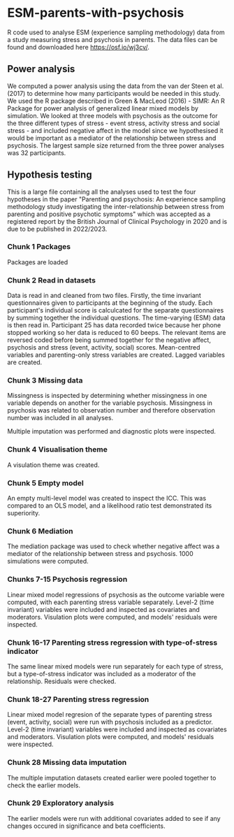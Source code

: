# ESM-parents-with-psychosis
R code used to analyse ESM (experience sampling methodology) data from a study measuring stress and psychosis in parents. The data files can be found and downloaded here https://osf.io/wj3cv/.

## Power analysis
We computed a power analysis using the data from the van der Steen et al. (2017) to determine how many participants would be needed in this study. We used the R package described in Green & MacLeod (2016) - SIMR: An R Package for power analysis of generalized linear mixed models by simulation. We looked at three models with psychosis as the outcome for the three different types of stress - event stress, activity stress and social stress - and included negative affect in the model since we hypothesised it would be important as a mediator of the relationship between stress and psychosis. The largest sample size returned from the three power analyses was 32 participants.

## Hypothesis testing
This is a large file containing all the analyses used to test the four hypotheses in the paper "Parenting and psychosis: An experience sampling methodology study investigating the inter-relationship between stress from parenting and positive psychotic symptoms" which was accepted as a registered report by the British Journal of Clinical Psychology in 2020 and is due to be published in 2022/2023.

### Chunk 1 Packages
Packages are loaded

### Chunk 2 Read in datasets
Data is read in and cleaned from two files. Firstly, the time invariant questionnaires given to participants at the beginning of the study. Each participant's individual score is calculcated for the separate questionnaires by summing together the individual questions. The time-varying (ESM) data is then read in. Participant 25 has data recorded twice because her phone stopped working so her data is reduced to 60 beeps. The relevant items are reversed coded before being summed together for the negative affect, psychosis and stress (event, activity, social) scores. Mean-centred variables and parenting-only stress variables are created. Lagged variables are created.

### Chunk 3 Missing data
Missingness is inspected by determining whether missingness in one variable depends on another for the variable psychosis. Missingness in psychosis was related to observation number and therefore observation number was included in all analyses.

Multiple imputation was performed and diagnostic plots were inspected.

### Chunk 4 Visualisation theme
A visulation theme was created.

### Chunk 5 Empty model
An empty multi-level model was created to inspect the ICC. This was compared to an OLS model, and a likelihood ratio test demonstrated its superiority.

### Chunk 6 Mediation
The mediation package was used to check whether negative affect was a mediator of the relationship between stress and psychosis. 1000 simulations were computed.

### Chunks 7-15 Psychosis regression
Linear mixed model regressions of psychosis as the outcome variable were computed, with each parenting stress variable separately. Level-2 (time invariant) variables were included and inspected as covariates and moderators. Visulation plots were computed, and models' residuals were inspected.

### Chunk 16-17 Parenting stress regression with type-of-stress indicator
The same linear mixed models were run separately for each type of stress, but a type-of-stress indicator was included as a moderator of the relationship. Residuals were checked.

###  Chunk 18-27 Parenting stress regression
Linear mixed model regresion of the separate types of parenting stress (event, activity, social) were run with psychosis included as a predictor. Level-2 (time invariant) variables were included and inspected as covariates and moderators. Visulation plots were computed, and models' residuals were inspected.

### Chunk 28 Missing data imputation
The multiple imputation datasets created earlier were pooled together to check the earlier models. 

### Chunk 29 Exploratory analysis
The earlier models were run with additional covariates added to see if any changes occured in significance and beta coefficients.
